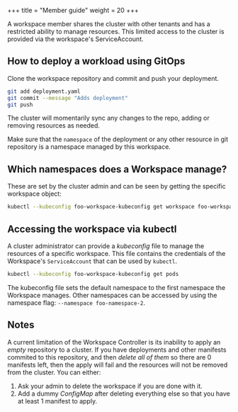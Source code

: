 +++
title = "Member guide"
weight = 20
+++

[//]: # (Please keep in sync with the readme template at workspace_git_provider.go until it is moved to a file)

A workspace member shares the cluster with other tenants and has a restricted ability to manage resources. This limited access to the cluster is provided via the workspace's ServiceAccount.

## How to deploy a workload using GitOps

Clone the workspace repository and commit and push your deployment.

```bash
git add deployment.yaml
git commit --message "Adds deployment"
git push
```

The cluster will momentarily sync any changes to the repo, adding or removing resources as needed.

Make sure that the `namespace` of the deployment or any other resource in git repository is a namespace managed by this workspace.

## Which namespaces does a Workspace manage?

These are set by the cluster admin and can be seen by getting the specific workspace object:

```bash
kubectl --kubeconfig foo-workspace-kubeconfig get workspace foo-workspace -n wkp-workspaces -oyaml
```

## Accessing the workspace via kubectl

A cluster administrator can provide a _kubeconfig_ file to manage the resources of a specific workspace. This file
contains the credentials of the Workspace's `ServiceAccount` that can be used by `kubectl`.

```bash
kubectl --kubeconfig foo-workspace-kubeconfig get pods
```

The kubeconfig file sets the default namespace to the first namespace the Workspace manages. Other namespaces can be
accessed by using the namespace flag: `--namespace foo-namespace-2`.

## Notes

A current limitation of the Workspace Controller is its inability to apply an _empty_
repository to a cluster. If you have deployments and other manifests commited to this repository,
and then _delete all of them_ so there are 0 manifests left, then the apply will fail and the
resources will not be removed from the cluster. You can either: 

1. Ask your admin to delete the workspace if you are done with it.
2. Add a dummy *ConfigMap* after deleting everything else so that you have at least 1 manifest to apply.
